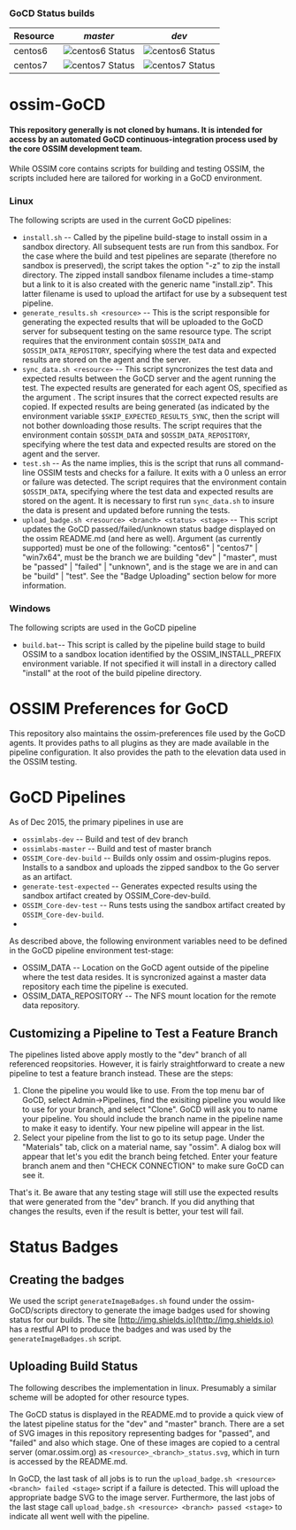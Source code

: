### GoCD Status builds 
Resource | *master* | *dev* | 
------------ | ------------- | -------------
centos6 | ![centos6 Status](http://omar.ossim.org/gocd/status/centos6_master_status.svg) | ![centos6 Status](http://omar.ossim.org/gocd/status/centos6_dev_status.svg)
centos7 | ![centos7 Status](http://omar.ossim.org/gocd/status/centos7_master_status.svg) | ![centos7 Status](http://omar.ossim.org/gocd/status/centos7_dev_status.svg)

# ossim-GoCD

#### This repository generally is not cloned by humans. It is intended for access by an automated GoCD continuous-integration process used by the core OSSIM development team. 

While OSSIM core contains scripts for building and testing OSSIM, the scripts included here are tailored for working in a GoCD environment. 

### Linux

The following scripts are used in the current GoCD pipelines:

* `install.sh` -- Called by the pipeline build-stage to install ossim in a sandbox directory. All subsequent tests are run from this sandbox. For the case where the build and test pipelines are separate (therefore no sandbox is preserved), the script takes the option "-z" to zip the install directory. The zipped install sandbox filename includes a time-stamp but a link to it is also created with the generic name "install.zip". This latter filename is used to upload the artifact for use by a subsequent test pipeline.
* `generate_results.sh <resource>` -- This is the script responsible for generating the expected results that will be uploaded to the GoCD server for subsequent testing on the same resource type. The script requires that the environment contain `$OSSIM_DATA` and `$OSSIM_DATA_REPOSITORY`, specifying where the test data and expected results are stored on the agent and the server.
* `sync_data.sh <resource>` -- This script syncronizes the test data and expected results between the GoCD server and the agent running the test. The expected results are generated for each agent OS, specified as the argument <resource>. The script insures that the correct expected results are copied. If expected results are being generated (as indicated by the environment variable `$SKIP_EXPECTED_RESULTS_SYNC`, then the script will not bother downloading those results. The script requires that the environment contain `$OSSIM_DATA` and `$OSSIM_DATA_REPOSITORY`, specifying where the test data and expected results are stored on the agent and the server.
* `test.sh` -- As the name implies, this is the script that runs all command-line OSSIM tests and checks for a failure. It exits with a 0 unless an error or failure was detected.  The script requires that the environment contain `$OSSIM_DATA`, specifying where the test data and expected results are stored on the agent. It is necessary to first run `sync_data.sh` to insure the data is present and updated before running the tests.
* `upload_badge.sh <resource> <branch> <status> <stage>` -- This script updates the GoCD passed/failed/unknown status badge displayed on the ossim README.md (and here as well). Argument <resource> (as currently supported) must be one of the following: "centos6" | "centos7" | "win7x64", <branch> must be the branch we are building "dev" | "master", <status> must be "passed" | "failed" | "unknown", and <stage> is the stage we are in and can be "build" | "test". See the "Badge Uploading" section below for more information.
 
### Windows

The following scripts are used in the GoCD pipeline

* `build.bat`-- This script is called by the pipeline build stage to build OSSIM to a sandbox location identified by the OSSIM_INSTALL_PREFIX environment variable.  If not specified it will install in a directory called "install" at the root of the build pipeline directory.

# OSSIM Preferences for GoCD

This repository also maintains the ossim-preferences file used by the GoCD agents. It provides paths to all plugins as they are made available in the pipeline configuration. It also provides the path to the elevation data used in the OSSIM testing. 

# GoCD Pipelines

As of Dec 2015, the primary pipelines in use are 
* `ossimlabs-dev` -- Build and test of dev branch
* `ossimlabs-master` -- Build and test of master branch
* `OSSIM_Core-dev-build` -- Builds only ossim and ossim-plugins repos. Installs to a sandbox and uploads the zipped sandbox to the Go server as an artifact.
* `generate-test-expected` -- Generates expected results using the sandbox artifact created by OSSIM_Core-dev-build.
* `OSSIM_Core-dev-test` -- Runs tests using the sandbox artifact created by `OSSIM_Core-dev-build`.
* 
As described above, the following environment variables need to be defined in the GoCD pipeline environment test-stage:

   * OSSIM_DATA -- Location on the GoCD agent outside of the pipeline where the test data resides. It is syncronized against a master data repository each time the pipeline is executed.
   * OSSIM_DATA_REPOSITORY -- The NFS mount location for the remote data repository. 

## Customizing a Pipeline to Test a Feature Branch

The pipelines listed above apply mostly to the "dev" branch of all referenced reopsitories. However, it is fairly straightforward to create a new pipeline to test a feature branch instead. These are the steps:

1. Clone the pipeline you would like to use. From the top menu bar of GoCD, select Admin->Pipelines, find the exisiting pipeline you would like to use for your branch, and select "Clone". GoCD will ask you to name your pipeline. You should include the branch name in the pipeline name to make it easy to identify. Your new pipeline will appear in the list.
2. Select your pipeline from the list to go to its setup page. Under the "Materials" tab, click on a material name, say "ossim". A dialog box will appear that let's you edit the branch being fetched. Enter your feature branch anem and then "CHECK CONNECTION" to make sure GoCD can see it.

That's it. Be aware that any testing stage will still use the expected results that were generated from the "dev" branch. If you did anything that changes the results, even if the result is better, your test will fail.


# Status Badges

## Creating the badges

We used the script `generateImageBadges.sh` found under the ossim-GoCD/scripts directory to generate the image badges used for showing status for our builds.  The site [http://img.shields.io](http://img.shields.io) has a restful API to produce the badges and was used by the `generateImageBadges.sh` script.


## Uploading Build Status

The following describes the implementation in linux. Presumably a similar scheme will be adopted for other resource types.

The GoCD status is displayed in the README.md to provide a quick view of the latest pipeline status for the "dev" and "master" branch. There are a set of SVG images in this repository representing badges for "passed", and "failed" and also which stage. One of these images are copied to a central server (omar.ossim.org) as `<resource>_<branch>_status.svg`, which in turn is accessed by the README.md. 

In GoCD, the last task of all jobs is to run the `upload_badge.sh <resource> <branch> failed <stage>` script if a failure is detected. This will upload the appropriate badge SVG to the image server. Furthermore, the last jobs of the last stage call `upload_badge.sh <resource> <branch> passed <stage>` to indicate all went well with the pipeline.
 

